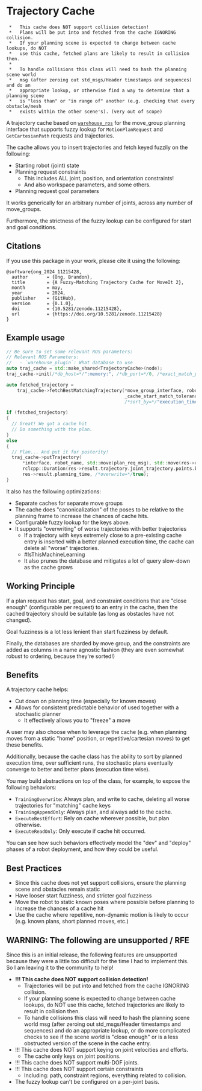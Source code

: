 # Trajectory Cache

```
 *   This cache does NOT support collision detection!
 *   Plans will be put into and fetched from the cache IGNORING collision.
 *   If your planning scene is expected to change between cache lookups, do NOT
 *   use this cache, fetched plans are likely to result in collision then.
 *
 *   To handle collisions this class will need to hash the planning scene world
 *   msg (after zeroing out std_msgs/Header timestamps and sequences) and do an
 *   appropriate lookup, or otherwise find a way to determine that a planning scene
 *   is "less than" or "in range of" another (e.g. checking that every obstacle/mesh
 *   exists within the other scene's). (very out of scope)
 ```

A trajectory cache based on [`warehouse_ros`](https://github.com/moveit/warehouse_ros) for the move_group planning interface that supports fuzzy lookup for `MotionPlanRequest` and `GetCartesianPath` requests and trajectories.

The cache allows you to insert trajectories and fetch keyed fuzzily on the following:

- Starting robot (joint) state
- Planning request constraints
  - This includes ALL joint, position, and orientation constraints!
  - And also workspace parameters, and some others.
- Planning request goal parameters

It works generically for an arbitrary number of joints, across any number of move_groups.

Furthermore, the strictness of the fuzzy lookup can be configured for start and goal conditions.

## Citations

If you use this package in your work, please cite it using the following:

```
@software{ong_2024_11215428,
  author       = {Ong, Brandon},
  title        = {A Fuzzy-Matching Trajectory Cache for MoveIt 2},
  month        = may,
  year         = 2024,
  publisher    = {GitHub},
  version      = {0.1.0},
  doi          = {10.5281/zenodo.11215428},
  url          = {https://doi.org/10.5281/zenodo.11215428}
}
```

## Example usage

```cpp
// Be sure to set some relevant ROS parameters:
// Relevant ROS Parameters:
//   - `warehouse_plugin`: What database to use
auto traj_cache = std::make_shared<TrajectoryCache>(node);
traj_cache->init(/*db_host=*/":memory:", /*db_port=*/0, /*exact_match_precision=*/1e-6);

auto fetched_trajectory =
    traj_cache->fetchBestMatchingTrajectory(*move_group_interface, robot_name, motion_plan_req_msg,
                                            _cache_start_match_tolerance, _cache_goal_match_tolerance,
                                            /*sort_by=*/"execution_time_s");

if (fetched_trajectory)
{
  // Great! We got a cache hit
  // Do something with the plan.
}
else
{
  // Plan... And put it for posterity!
  traj_cache->putTrajectory(
      *interface, robot_name, std::move(plan_req_msg), std::move(res->result.trajectory),
      rclcpp::Duration(res->result.trajectory.joint_trajectory.points.back().time_from_start).seconds(),
      res->result.planning_time, /*overwrite=*/true);
}
```

It also has the following optimizations:
- Separate caches for separate move groups
- The cache does "canonicalization" of the poses to be relative to the planning frame to increase the chances of cache hits.
- Configurable fuzzy lookup for the keys above.
- It supports "overwriting" of worse trajectories with better trajectories
  - If a trajectory with keys extremely close to a pre-existing cache entry is inserted with a better planned execution time, the cache can delete all "worse" trajectories.
  - #IsThisMachineLearning
  - It also prunes the database and mitigates a lot of query slow-down as the cache grows

## Working Principle

If a plan request has start, goal, and constraint conditions that are "close enough" (configurable per request) to an entry in the cache, then the cached trajectory should be suitable (as long as obstacles have not changed).

Goal fuzziness is a lot less lenient than start fuzziness by default.

Finally, the databases are sharded by move group, and the constraints are added as columns in a name agnostic fashion (they are even somewhat robust to ordering, because they're sorted!)

## Benefits

A trajectory cache helps:
- Cut down on planning time (especially for known moves)
- Allows for consistent predictable behavior of used together with a stochastic planner
  - It effectively allows you to "freeze" a move

A user may also choose when to leverage the cache (e.g. when planning moves from a static "home" position, or repetitive/cartesian moves) to get these benefits.

Additionally, because the cache class has the ability to sort by planned execution time, over sufficient runs, the stochastic plans eventually converge to better and better plans (execution time wise).

You may build abstractions on top of the class, for example, to expose the following behaviors:
- `TrainingOverwrite`: Always plan, and write to cache, deleting all worse trajectories for "matching" cache keys
- `TrainingAppendOnly`: Always plan, and always add to the cache.
- `ExecuteBestEffort`: Rely on cache wherever possible, but plan otherwise.
- `ExecuteReadOnly`: Only execute if cache hit occurred.

You can see how such behaviors effectively model the "dev" and "deploy" phases of a robot deployment, and how they could be useful.

## Best Practices

- Since this cache does not yet support collisions, ensure the planning scene and obstacles remain static
- Have looser start fuzziness, and stricter goal fuzziness
- Move the robot to static known poses where possible before planning to increase the chances of a cache hit
- Use the cache where repetitive, non-dynamic motion is likely to occur (e.g. known plans, short planned moves, etc.)

## WARNING: The following are unsupported / RFE

Since this is an initial release, the following features are unsupported because they were a little too difficult for the time I had to implement this. So I am leaving it to the community to help!

- **!!! This cache does NOT support collision detection!**
  - Trajectories will be put into and fetched from the cache IGNORING collision.
  - If your planning scene is expected to change between cache lookups, do NOT use this cache, fetched trajectories are likely to result in collision then.
  - To handle collisions this class will need to hash the planning scene world msg (after zeroing out std_msgs/Header timestamps and sequences) and do an appropriate lookup, or do more complicated checks to see if the scene world is "close enough" or is a less obstructed version of the scene in the cache entry.
 - !!! This cache does NOT support keying on joint velocities and efforts.
   - The cache only keys on joint positions.
- !!! This cache does NOT support multi-DOF joints.
- !!! This cache does NOT support certain constraints
  - Including: path, constraint regions, everything related to collision.
- The fuzzy lookup can't be configured on a per-joint basis.
